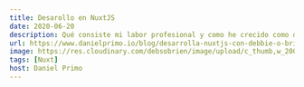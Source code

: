 ```yaml
---
title: Desarollo en NuxtJS
date: 2020-06-20
description: Qué consiste mi labor profesional y como he crecido como desarrolladora a lo largo de los años (un proceso que cuento de forma muy divertida).
url: https://www.danielprimo.io/blog/desarrolla-nuxtjs-con-debbie-o-brien
image: https://res.cloudinary.com/debsobrien/image/upload/c_thumb,w_200,g_face/v1607253543/debbie.codes/podcasts/web-reactivo_lesc4y.jpg
tags: [Nuxt]
host: Daniel Primo
---
```

